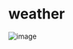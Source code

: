 # weather

![image](https://user-images.githubusercontent.com/115369156/210296318-8beb7c46-9f61-488b-8a41-8ecd96c8431d.png)
